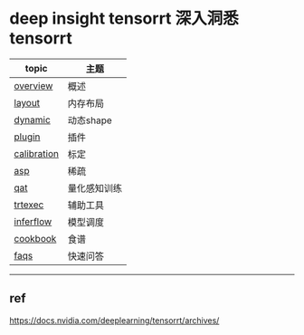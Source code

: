 # deep insight tensorrt   深入洞悉tensorrt    

|**topic**                       | **主题**|     
|    ---                         | --- |     
|[overview](./overview.md)       |概述  |         
|[layout](./layout/readme.md)    |内存布局|         
|[dynamic](./dynamic/readme.md)  |动态shape |    
|[plugin](./plugin/readme.md)    |插件  |       
|[calibration](./calibration/readme.md)  |标定 |          
|[asp](./asp/readme.md)          |稀疏 |       
|[qat](./qat/readme.md)          |量化感知训练 |       
|[trtexec](./trtexec/readme.md)         |辅助工具 |      
|[inferflow](./inferflow/readme.md) |模型调度|     
|[cookbook](https://github.com/lix19937/trt-samples-for-hackathon-cn/blob/master/cookbook/) |食谱|     
|[faqs](./faqs.md)                  |快速问答|     

--------------------------------------     
## ref    
https://docs.nvidia.com/deeplearning/tensorrt/archives/   
